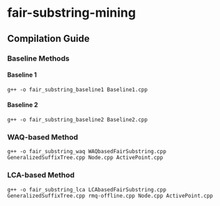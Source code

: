 # fair-substring-mining
## Compilation Guide
### Baseline Methods
#### Baseline 1
```
g++ -o fair_substring_baseline1 Baseline1.cpp
```

#### Baseline 2
```
g++ -o fair_substring_baseline2 Baseline2.cpp
```

### WAQ-based Method
```
g++ -o fair_substring_waq WAQbasedFairSubstring.cpp GeneralizedSuffixTree.cpp Node.cpp ActivePoint.cpp
```

### LCA-based Method
```
g++ -o fair_substring_lca LCAbasedFairSubstring.cpp GeneralizedSuffixTree.cpp rmq-offline.cpp Node.cpp ActivePoint.cpp
```
